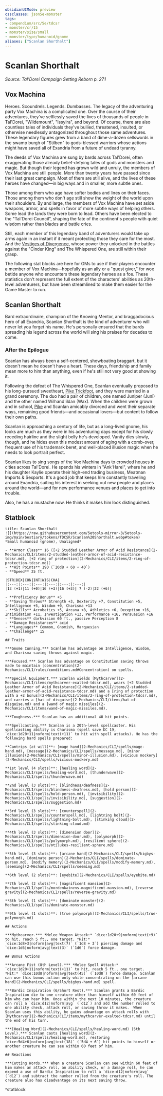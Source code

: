 ```yaml
---
obsidianUIMode: preview
cssclasses: json5e-monster
tags:
- compendium/src/5e/tdcsr
- monster/cr/15
- monster/size/small
- monster/type/humanoid/gnome
aliases: ["Scanlan Shorthalt"]
---
```

# Scanlan Shorthalt
*Source: Tal'Dorei Campaign Setting Reborn p. 271*  

## Vox Machina

Heroes. Scoundrels. Legends. Dumbasses. The legacy of the adventuring party Vox Machina is a complicated one. Over the course of their adventures, they've selflessly saved the lives of thousands of people in Tal'Dorei, "Wildemount", "Issylra", and beyond. Of course, there are also countless tales of individuals they've bullied, threatened, insulted, or otherwise needlessly antagonized throughout those same adventures. These legendary figures grew from a band of dime-a-dozen sellswords in the swamp burgh of "Stilben" to gods-blessed warriors whose actions might have saved all of Exandria from a future of undead tyranny.

The deeds of Vox Machina are sung by bards across Tal'Dorei, often exaggerating those already belief-defying tales of gods and monsters and magic. But though their legend has grown wild and unruly, the members of Vox Machina are still people. More than twenty years have passed since their last great campaign. Most of them are still alive, and the lives of these heroes have changed—in big ways and in smaller, more subtle ones.

Those among them who age have softer bodies and lines on their faces. Those among them who don't age still show the weight of the world upon their shoulders. By and large, the members of Vox Machina have set aside weapons, armor, and spells in favor of more subtle ways of helping others. Some lead the lands they were born to lead. Others have been elected to the "Tal'Dorei Council", shaping the fate of the continent's people with quiet wisdom rather than blades and battle cries.

Still, each member of this legendary band of adventurers would take up arms again in an instant if it meant protecting those they care for the most. And the [Vestiges of Divergence](2-Mechanics/CLI/tables/vestiges-of-divergence-by-advancement-tdcsr.md), whose power they unlocked in the battles against the "Cinder King" and The Whispered One, are still within their grasp.

The following stat blocks are here for GMs to use if their players encounter a member of Vox Machina—hopefully as an ally or a "quest giver," for woe betide anyone who encounters these legendary heroes as a foe. These statistics don't represent the full extent of the characters' abilities as 20th-level adventurers, but have been streamlined to make them easier for the Game Master to run.

## Scanlan Shorthalt

Bard extraordinaire, champion of the Knowing Mentor, and braggadocious hero of all Exandria, Scanlan Shorthalt is the kind of adventurer who will never let you forget his name. He's personally ensured that the bards spreading his legend across the world will sing his praises for decades to come.

### After the Epilogue

Scanlan has always been a self-centered, showboating braggart, but it doesn't mean he doesn't have a heart. These days, friendship and family mean more to him than anything, even if he's still not very good at showing it.

Following the defeat of The Whispered One, Scanlan eventually proposed to his long-pursued sweetheart, [Pike Trickfoot](2-Mechanics/CLI/bestiary/npc/pike-trickfoot-tdcsr.md), and they were married in a grand ceremony. The duo had a pair of children, one named Juniper (Juni) and the other named Wilhand'ildan (Wax). When the children were grown and in school, [Pike](2-Mechanics/CLI/bestiary/npc/pike-trickfoot-tdcsr.md) and Scanlan amicably divorced and went their separate ways, remaining good friends—and occasional lovers—but content to follow their own paths.

Scanlan is approaching a century of life, but as a long-lived gnome, his looks are much as they were in his adventuring days except for his slowly receding hairline and the slight belly he's developed. Vanity dies slowly, though, and he hides even this modest amount of aging with a comb-over, frequent use of his trademark beret, and well-placed illusion magic when he needs to look portrait perfect.

Scanlan likes to sing songs of the Vox Machina days to crowded houses in cities across Tal'Dorei. He spends his winters in "Ank'Harel", where he and his daughter Kaylie operate their high-end trading business, Meatman Imports & Sexports. It's a good job that keeps him constantly traveling around Exandria, suiting his interest in seeking out new people and places around the world—and for new performance venues and places to get into trouble.

Also, he has a mustache now. He thinks it makes him look distinguished.

## Statblock

```ad-statblock
title: Scanlan Shorthalt
![](https://raw.githubusercontent.com/5etools-mirror-3/5etools-img/main/bestiary/tokens/TDCSR/Scanlan%20Shorthalt.webp#token)
*Small humanoid (gnome), Unaligned*

- **Armor Class** 16 ([+2 Studded Leather Armor of Acid Resistance](2-Mechanics/CLI/items/2-studded-leather-armor-of-acid-resistance-tdcsr.md), [+2 ring of protection](2-Mechanics/CLI/items/2-ring-of-protection-tdcsr.md))
- **Hit Points** 190 (`20d8 + 60 + 40`)
- **Speed** 25 ft.

|STR|DEX|CON|INT|WIS|CHA|
|:---:|:---:|:---:|:---:|:---:|:---:|
|13 (+1)|11 (+0)|16 (+3)|16 (+3)| 7 (-2)|22 (+6)|

- **Proficiency Bonus** +5
- **Saving Throws** Strength +3, Dexterity +7, Constitution +5, Intelligence +5, Wisdom +0, Charisma +13
- **Skills** Acrobatics +5, Arcana +8, Athletics +6, Deception +16, Intimidation +11, Investigation +13, Performance +16, Persuasion +16
- **Senses** darkvision 60 ft., passive Perception 8
- **Damage Resistances** acid
- **Languages** Common, Gnomish, Marquesian
- **Challenge** 15

## Traits

***Gnome Cunning.*** Scanlan has advantage on Intelligence, Wisdom, and Charisma saving throws against magic.

***Focused.*** Scanlan has advantage on Constitution saving throws made to maintain [concentration](2-Mechanics/CLI/rules/conditions.md#Concentration) on spells.

***Special Equipment.*** Scanlan wields [Mythcarver](2-Mechanics/CLI/items/mythcarver-exalted-tdcsr.md), wears [+2 Studded Leather Armor of Acid Resistance](2-Mechanics/CLI/items/2-studded-leather-armor-of-acid-resistance-tdcsr.md) and a [ring of protection with a +2 bonus](2-Mechanics/CLI/items/2-ring-of-protection-tdcsr.md), and carries a [hat of disguise](2-Mechanics/CLI/items/hat-of-disguise.md) and a [wand of magic missiles](2-Mechanics/CLI/items/wand-of-magic-missiles.md).

***Toughness.*** Scanlan has an additional 40 hit points.

***Spellcasting.*** Scanlan is a 20th-level spellcaster. His spellcasting ability is Charisma (spell save DC 19, `dice:1d20+11|noform|text(+11)` to hit with spell attacks). He has the following bard spells prepared:

**Cantrips (at will)**: [mage hand](2-Mechanics/CLI/spells/mage-hand.md), [message](2-Mechanics/CLI/spells/message.md), [minor illusion](2-Mechanics/CLI/spells/minor-illusion.md), [vicious mockery](2-Mechanics/CLI/spells/vicious-mockery.md)

**1st level (4 slots)**: [healing word](2-Mechanics/CLI/spells/healing-word.md), [thunderwave](2-Mechanics/CLI/spells/thunderwave.md)

**2nd level (3 slots)**: [blindness/deafness](2-Mechanics/CLI/spells/blindness-deafness.md), [hold person](2-Mechanics/CLI/spells/hold-person.md), [invisibility](2-Mechanics/CLI/spells/invisibility.md), [suggestion](2-Mechanics/CLI/spells/suggestion.md)

**3rd level (3 slots)**: [counterspell](2-Mechanics/CLI/spells/counterspell.md), [lightning bolt](2-Mechanics/CLI/spells/lightning-bolt.md), [stinking cloud](2-Mechanics/CLI/spells/stinking-cloud.md)

**4th level (3 slots)**: [dimension door](2-Mechanics/CLI/spells/dimension-door.md), [polymorph](2-Mechanics/CLI/spells/polymorph.md), [resilient sphere](2-Mechanics/CLI/spells/otilukes-resilient-sphere.md)

**5th level (3 slots)**: [arcane hand](2-Mechanics/CLI/spells/bigbys-hand.md), [dominate person](2-Mechanics/CLI/spells/dominate-person.md), [modify memory](2-Mechanics/CLI/spells/modify-memory.md), [seeming](2-Mechanics/CLI/spells/seeming.md)

**6th level (2 slots)**: [eyebite](2-Mechanics/CLI/spells/eyebite.md)

**7th level (2 slots)**: [magnificent mansion](2-Mechanics/CLI/spells/mordenkainens-magnificent-mansion.md), [reverse gravity](2-Mechanics/CLI/spells/reverse-gravity.md)

**8th level (1 slots)**: [dominate monster](2-Mechanics/CLI/spells/dominate-monster.md)

**9th level (1 slots)**: [true polymorph](2-Mechanics/CLI/spells/true-polymorph.md)

## Actions

***Mythcarver.*** *Melee Weapon Attack:* `dice:1d20+9|noform|text(+9)` to hit, reach 5 ft., one target. *Hit:* `dice:1d8+3|noform|avg|text(7)` (`1d8 + 3`) piercing damage and `dice:1d6|noform|avg|text(3)` (`1d6`) force damage.

## Bonus Actions

***Arcane Fist (8th Level).*** *Melee Spell Attack:* `dice:1d20+11|noform|text(+11)` to hit, reach 5 ft., one target. *Hit:* `dice:10d8|noform|avg|text(45)` (`10d8`) force damage. Scanlan can use this bonus action only while concentrating on the [arcane hand](2-Mechanics/CLI/spells/bigbys-hand.md) spell.

***Bardic Inspiration (6/Short Rest).*** Scanlan grants a Bardic Inspiration die to one creature other than himself within 60 feet of him who can hear him. Once within the next 10 minutes, the creature can roll a `dice:d12|noform|avg` (`d12`) and add the number rolled to one ability check, attack roll, or saving throw it makes.  When Scanlan uses this ability, he gains advantage on attack rolls with [Mythcarver](2-Mechanics/CLI/items/mythcarver-exalted-tdcsr.md) until the end of his turn.

***[Healing Word](2-Mechanics/CLI/spells/healing-word.md) (5th Level).*** Scanlan casts [healing word](2-Mechanics/CLI/spells/healing-word.md), restoring `dice:5d4+6|noform|avg|text(18)` (`5d4 + 6`) hit points to himself or another creature he can see within 60 feet of him.

## Reactions

***Cutting Words.*** When a creature Scanlan can see within 60 feet of him makes an attack roll, an ability check, or a damage roll, he can expend a use of Bardic Inspiration to roll a `dice:d12|noform|avg` (`d12`) and subtract the number rolled from the creature's roll. The creature also has disadvantage on its next saving throw.
```
^statblock